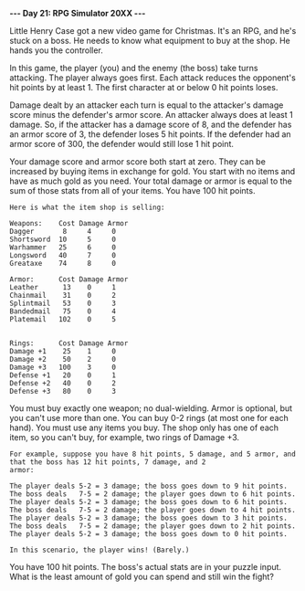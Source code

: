 **--- Day 21: RPG Simulator 20XX ---**

Little Henry Case got a new video game for Christmas. It's an RPG, and he's stuck on a boss. He needs to know what
equipment to buy at the shop. He hands you the controller.

In this game, the player (you) and the enemy (the boss) take turns attacking. The player always goes first. Each attack
reduces the opponent's hit points by at least 1. The first character at or below 0 hit points loses.

Damage dealt by an attacker each turn is equal to the attacker's damage score minus the defender's armor score. An
attacker always does at least 1 damage. So, if the attacker has a damage score of 8, and the defender has an armor score
of 3, the defender loses 5 hit points. If the defender had an armor score of 300, the defender would still lose 1 hit
point.

Your damage score and armor score both start at zero. They can be increased by buying items in exchange for gold. You
start with no items and have as much gold as you need. Your total damage or armor is equal to the sum of those stats
from all of your items. You have 100 hit points.

```
Here is what the item shop is selling:

Weapons:    Cost Damage Armor
Dagger       8     4     0
Shortsword  10     5     0
Warhammer   25     6     0
Longsword   40     7     0
Greataxe    74     8     0

Armor:      Cost Damage Armor
Leather      13    0     1
Chainmail    31    0     2
Splintmail   53    0     3
Bandedmail   75    0     4
Platemail   102    0     5


Rings:      Cost Damage Armor
Damage +1    25    1     0
Damage +2    50    2     0
Damage +3   100    3     0
Defense +1   20    0     1
Defense +2   40    0     2
Defense +3   80    0     3
```

You must buy exactly one weapon; no dual-wielding. Armor is optional, but you can't use more than one. You can buy 0-2
rings (at most one for each hand). You must use any items you buy. The shop only has one of each item, so you can't buy,
for example, two rings of Damage +3.

```
For example, suppose you have 8 hit points, 5 damage, and 5 armor, and that the boss has 12 hit points, 7 damage, and 2
armor:

The player deals 5-2 = 3 damage; the boss goes down to 9 hit points.
The boss deals   7-5 = 2 damage; the player goes down to 6 hit points.
The player deals 5-2 = 3 damage; the boss goes down to 6 hit points.
The boss deals   7-5 = 2 damage; the player goes down to 4 hit points.
The player deals 5-2 = 3 damage; the boss goes down to 3 hit points.
The boss deals   7-5 = 2 damage; the player goes down to 2 hit points.
The player deals 5-2 = 3 damage; the boss goes down to 0 hit points.

In this scenario, the player wins! (Barely.)
```

You have 100 hit points. The boss's actual stats are in your puzzle input. What is the least amount of gold you can
spend and still win the fight?